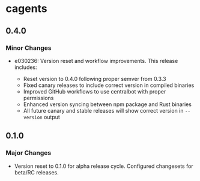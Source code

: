 # cagents

## 0.4.0

### Minor Changes

- e030236: Version reset and workflow improvements. This release includes:

  - Reset version to 0.4.0 following proper semver from 0.3.3
  - Fixed canary releases to include correct version in compiled binaries
  - Improved GitHub workflows to use centralbot with proper permissions
  - Enhanced version syncing between npm package and Rust binaries
  - All future canary and stable releases will show correct version in `--version` output

## 0.1.0

### Major Changes

- Version reset to 0.1.0 for alpha release cycle. Configured changesets for beta/RC releases.

